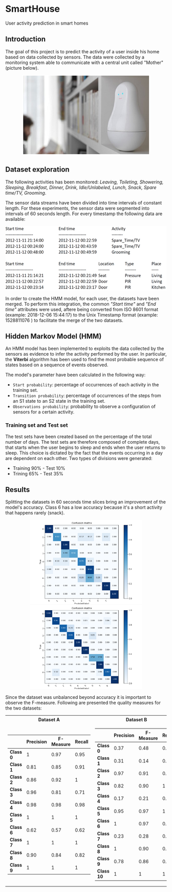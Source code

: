 # SmartHouse
User activity prediction in smart homes

## Introduction
The goal of this project is to predict the activity of a user inside his home based on data collected by sensors. The data were collected by a monitoring system able to communicate with a central unit called "Mother"(picture below).

<p align="center">
<img src="Images/mother.png" width="400" height="250" />
</p>

## Dataset exploration

The following activities has been monitored: *Leaving, Toileting, Showering, Sleeping, Breakfast, Dinner, Drink, Idle/Unlabeled, Lunch, Snack, Spare time/TV, Grooming*.

The sensor data streams have been divided into time intervals of constant length. For these experiments, the sensor data were segmented into intervals of 60 seconds length. For every timestamp the following data are available:

<p align="center">
<img src="Images/sensori.PNG" width="550" height="200" />
</p>

In order to create the HMM model, for each user, the datasets have been merged. To perform this integration, the common *"Start time"* and *"End time"* attributes were used, aftere being converted from ISO 8601 format (example: 2018-12-06 15:44:17) to the Unix Timestamp format (example: 1528811076 ) to facilitate the merge of the two datasets.

## Hidden Markov Model (HMM)

An HMM model has been implemented to exploits the data collected by the sensors as evidence to infer the activity performed by the user. In particular, the **Viterbi** algorithm has been used to find the most probable sequence of states based on a sequence of events observed.

The model's parameter have been calculated in the following way:

- `Start probability`: percentage of occurrences of each activity in the training set.
- `Transition probability`: percentage of occurrences of the steps from an S1 state to an S2 state in the training set.
- `Observations probability`: probability to observe a configuration of sensors for a certain activity.

### Training set and Test set

The test sets have been created based on the percentage of the total number of days. The test sets are therefore composed of complete days, that starts when the user begins to sleep and ends when the user returns to sleep. This choice is dictated by the fact that the events occurring in a day are dependent on each other. Two types of divisions were generated:

- Training 90% - Test 10% 
- Trining 65% - Test 35%

## Results

Splitting the datasets in 60 seconds time slices bring an improvement of the model's accuracy. Class 6 has a low accuracy because it's a short activity that happens rarely (snack).

<p align="center">
  <img src="Images/cm115.png" width="350" />
  <img src="Images/cm213.png" width="350" />   
</p>

Since the dataset was unbalanced beyond accuracy it is important to observe the F-measure.
Following are presented the quality measures for the two datasets:



<table>
<tr><th>Dataset A</th><th>Dataset B</th></tr>
<tr><td>

| |Precision| F-Measure | Recall|
|--|--|--|--|
|**Class 0**| 1 | 0.97 | 0.95 |
|**Class 1**| 0.81 | 0.85 | 0.91 |
|**Class 2**| 0.86 | 0.92 | 1 |
|**Class 3**| 0.96 | 0.81 | 0.71 |
|**Class 4**| 0.98 | 0.98 | 0.98 |
|**Class 5**| 1 | 1 | 1 |
|**Class 6**| 0.62 | 0.57 | 0.62 |
|**Class 7**| 1 | 1 | 1 |
|**Class 8**| 0.90 | 0.84 | 0.82 |
|**Class 9**| 1 | 1 | 1 |

</td><td>

| |Precision| F-Measure | Recall|
|--|--|--|--|
|**Class 0**| 0.37 | 0.48 | 0.74 |
|**Class 1**| 0.31 | 0.14 | 0.28 |
|**Class 2**| 0.97 | 0.91 | 0.85 |
|**Class 3**| 0.82 | 0.90 | 1 |
|**Class 4**| 0.17 | 0.21 | 0.37 |
|**Class 5**| 0.95 | 0.97 | 1 |
|**Class 6**| 1 | 0.97 | 0.94 |
|**Class 7**| 0.23 | 0.28 | 0.36 |
|**Class 8**| 1 | 0.90 | 0.82 |
|**Class 9**| 0.78 | 0.86 | 0.97 |
|**Class 10**| 1 | 1 | 1 |

</td></tr> </table>










